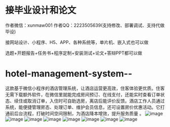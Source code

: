 # 接毕业设计和论文
作者微信：xunmaw001  作者QQ：2223505639(支持修改、部署调试、支持代做毕设)

接网站设计、小程序、H5、APP、各种系统等，单片机、嵌入式也可以做

选题+开题报告+任务书+程序定制+安装测试+论文+答辩PPT都可以做
# hotel-management-system--
这款基于微信小程序的酒店管理系统，让酒店运营更高效，住客体验更优质。住客无需下载额外软件，在微信里就能完成房间预订、在线支付，还能实时查看订单状态、续住或取消订单，入住时可自助选房，离店后能评价反馈。酒店工作人员通过系统，能便捷管理房态、处理订单、维护会员信息，还可设置房价优惠活动。它打通前后台流程，打破时间空间限制，为酒店降本增效，提升服务质量 。 
![image](https://github.com/user-attachments/assets/06656025-ecd1-4c4e-8ee6-5da4f9c64fa7)
![image](https://github.com/user-attachments/assets/0159785a-4cad-4bbb-9003-0e657b21e493)
![image](https://github.com/user-attachments/assets/9efb45fb-856d-4b65-abcc-cc9352984678)
![image](https://github.com/user-attachments/assets/c922f6f3-78f7-446e-9f8d-2ee1a229147c)
![image](https://github.com/user-attachments/assets/4f521358-1a77-4222-9733-6cc7dabe0e2e)
![image](https://github.com/user-attachments/assets/06d484a5-7ade-4627-8397-aa60bba18c7b)
![image](https://github.com/user-attachments/assets/a88b9490-45e6-4f07-ab1d-ef9b0f6cd9d6)
![image](https://github.com/user-attachments/assets/008daf4a-2c59-4992-865c-dbd08085edde)
